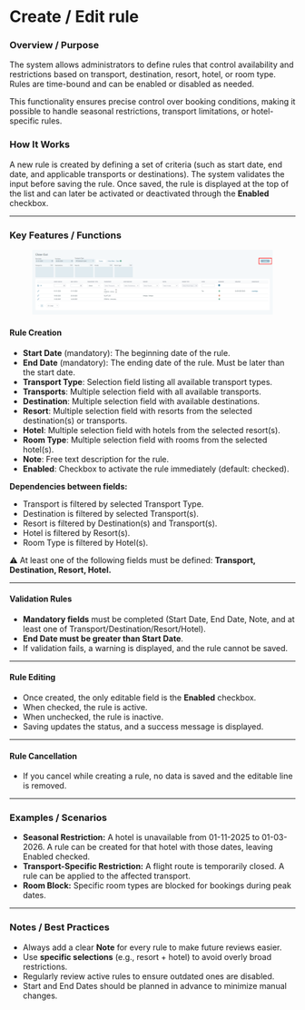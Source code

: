 # Create / Edit rule

### **Overview / Purpose**

The system allows administrators to define rules that control availability and restrictions based on transport, destination, resort, hotel, or room type. Rules are time-bound and can be enabled or disabled as needed.

This functionality ensures precise control over booking conditions, making it possible to handle seasonal restrictions, transport limitations, or hotel-specific rules.

### **How It Works**

A new rule is created by defining a set of criteria (such as start date, end date, and applicable transports or destinations). The system validates the input before saving the rule. Once saved, the rule is displayed at the top of the list and can later be activated or deactivated through the **Enabled** checkbox.

***

### **Key Features / Functions**

<figure><img src="../.gitbook/assets/image (1) (1) (1) (1) (1) (1) (1) (1) (1) (1) (1) (1) (1) (1) (1) (2) (1) (1) (1) (1) (1) (1) (1) (1) (1) (1) (1).png" alt=""><figcaption></figcaption></figure>

#### **Rule Creation**

* **Start Date** (mandatory): The beginning date of the rule.
* **End Date** (mandatory): The ending date of the rule. Must be later than the start date.
* **Transport Type**: Selection field listing all available transport types.
* **Transports**: Multiple selection field with all available transports.
* **Destination**: Multiple selection field with available destinations.
* **Resort**: Multiple selection field with resorts from the selected destination(s) or transports.
* **Hotel**: Multiple selection field with hotels from the selected resort(s).
* **Room Type**: Multiple selection field with rooms from the selected hotel(s).
* **Note**: Free text description for the rule.
* **Enabled**: Checkbox to activate the rule immediately (default: checked).

**Dependencies between fields:**

* Transport is filtered by selected Transport Type.
* Destination is filtered by selected Transport(s).
* Resort is filtered by Destination(s) and Transport(s).
* Hotel is filtered by Resort(s).
* Room Type is filtered by Hotel(s).

⚠️ At least one of the following fields must be defined: **Transport, Destination, Resort, Hotel.**

***

#### **Validation Rules**

* **Mandatory fields** must be completed (Start Date, End Date, Note, and at least one of Transport/Destination/Resort/Hotel).
* **End Date must be greater than Start Date**.
* If validation fails, a warning is displayed, and the rule cannot be saved.

***

#### **Rule Editing**

* Once created, the only editable field is the **Enabled** checkbox.
* When checked, the rule is active.
* When unchecked, the rule is inactive.
* Saving updates the status, and a success message is displayed.

***

#### **Rule Cancellation**

* If you cancel while creating a rule, no data is saved and the editable line is removed.

***

### **Examples / Scenarios**

* **Seasonal Restriction:** A hotel is unavailable from 01-11-2025 to 01-03-2026. A rule can be created for that hotel with those dates, leaving Enabled checked.
* **Transport-Specific Restriction:** A flight route is temporarily closed. A rule can be applied to the affected transport.
* **Room Block:** Specific room types are blocked for bookings during peak dates.

***

### **Notes / Best Practices**

* Always add a clear **Note** for every rule to make future reviews easier.
* Use **specific selections** (e.g., resort + hotel) to avoid overly broad restrictions.
* Regularly review active rules to ensure outdated ones are disabled.
* Start and End Dates should be planned in advance to minimize manual changes.

